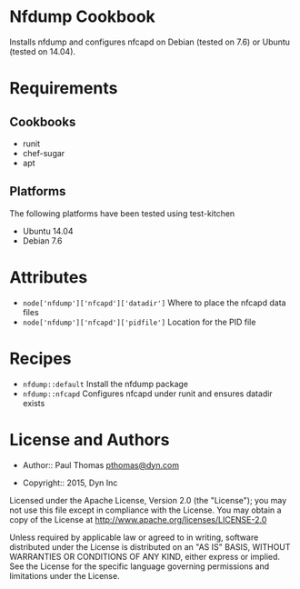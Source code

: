 # Nfdump Cookbook

Installs nfdump and configures nfcapd on Debian (tested on 7.6) or Ubuntu (tested on 14.04).

# Requirements

## Cookbooks

  * runit
  * chef-sugar
  * apt

## Platforms

The following platforms have been tested using test-kitchen

  * Ubuntu 14.04
  * Debian 7.6

# Attributes

  * `node['nfdump']['nfcapd']['datadir']` Where to place the nfcapd data files
  * `node['nfdump']['nfcapd']['pidfile']` Location for the PID file

# Recipes

  * `nfdump::default` Install the nfdump package
  * `nfdump::nfcapd` Configures nfcapd under runit and ensures datadir exists

# License and Authors

  * Author:: Paul Thomas <pthomas@dyn.com>

  * Copyright:: 2015, Dyn Inc

Licensed under the Apache License, Version 2.0 (the "License"); you may not use this file except in compliance with the License. You may obtain a copy of the License at http://www.apache.org/licenses/LICENSE-2.0

Unless required by applicable law or agreed to in writing, software distributed under the License is distributed on an "AS IS" BASIS, WITHOUT WARRANTIES OR CONDITIONS OF ANY KIND, either express or implied. See the License for the specific language governing permissions and limitations under the License.
